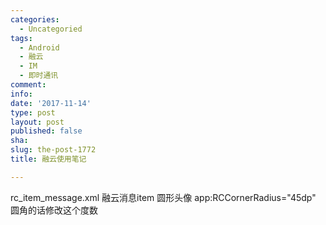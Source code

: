 ```yaml
---
categories:
  - Uncategoried
tags:
  - Android
  - 融云
  - IM
  - 即时通讯
comment: 
info: 
date: '2017-11-14'
type: post
layout: post
published: false
sha: 
slug: the-post-1772
title: 融云使用笔记

---
```

rc_item_message.xml  融云消息item
圆形头像 app:RCCornerRadius="45dp" 圆角的话修改这个度数
